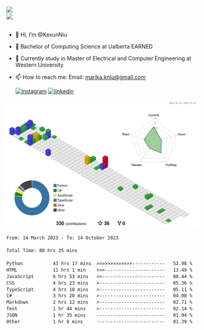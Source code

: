<a href="https://github.com/anuraghazra/github-readme-stats">
  <img align="center" src="https://github-readme-stats.vercel.app/api?username=KexunNiu&show_icons=true" />
</a>
</br>
<a href="https://github.com/anuraghazra/github-readme-stats">
  <img align="center" src="https://github-readme-stats.vercel.app/api/top-langs/?username=KexunNiu" />
</a>

</br>
</br>

- 👋 Hi, I’m @KexunNiu
- 👀 Bachelor of Computing Science at Ualberta EARNED
- 🌱 Currently study in Master of Electrical and Computer Engineering at Western University
- 📫 How to reach me: Email: marika.kniu@gmail.com
  
  [![instagram](https://github.com/shikhar1020jais1/Git-Social/blob/master/Icons/Instagram1.png (Instagram))][1] [![linkedin](https://github.com/shikhar1020jais1/Git-Social/blob/master/Icons/LinkedIn1.png (LinkedIn))][2]

<!-- To Link your profile to the media buttons -->

[1]: https://www.instagram.com/barryn719_
[2]: https://www.linkedin.com/in/kexun-niu



![](./profile-3d-contrib/profile-gitblock.svg)

<!--START_SECTION:waka-->

```txt
From: 14 March 2023 - To: 14 October 2023

Total Time: 80 hrs 35 mins

Python           43 hrs 17 mins  >>>>>>>>>>>>>------------   52.98 %
HTML             11 hrs 1 min    >>>----------------------   13.49 %
JavaScript       6 hrs 53 mins   >>-----------------------   08.44 %
CSS              4 hrs 23 mins   >------------------------   05.36 %
TypeScript       4 hrs 10 mins   >------------------------   05.11 %
C#               3 hrs 20 mins   >------------------------   04.08 %
Markdown         2 hrs 12 mins   >------------------------   02.71 %
Text             1 hr 44 mins    >------------------------   02.14 %
JSON             1 hr 35 mins    -------------------------   01.94 %
Other            1 hr 8 mins     -------------------------   01.39 %
```

<!--END_SECTION:waka-->

